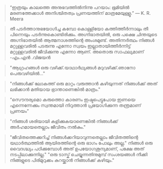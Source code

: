 > “ഇത്രയും കാലത്തെ അനുഭവത്തിൽനിന്നു പറയാം: ഭൂമിയിൽ മരണത്തേക്കാൾ അനിശ്ചിതത്വം പ്രണയത്തിന് മാത്രമേയുള്ളൂ.”
― K. R. Meera 

> തീ പടര്‍ത്താനുഭയോഗിച്ച കമ്പോ കൊള്ളിയോ കത്തിത്തീര്‍ന്നാലും തീ പിന്നെയും പടര്‍ന്നുകൊണ്ടിരിക്കും. അഗ്നിഭാതയില്‍, ഒരു പക്ഷെ ചിന്തയുടെ അഗ്നിഭാതയില്‍ ആത്മനാശത്തിന്റെ അംശമുണ്ട്. അതിന്നര്‍ത്ഥം നിങ്ങള്‍ മറ്റുള്ളവരില്‍ പടരുന്നു എന്നോ സ്വയം ഇല്ലാതായിത്തീര്‍ന്നിട്ട് മറ്റുള്ളവരില്‍ ജീവിക്കുന്നു എന്നോ ആണ്. അതൊരു സാഫല്യമാണ് -എം.എന്‍ .വിജയന്‍ 

> "ആഗ്രഹങ്ങൾ ഒരു വഴിക്ക്.യാഥാർഥ്യങ്ങൾ മറുവഴിക്ക്.ഞാനോ പെരുവഴിയിൽ..."


> "നിങ്ങൾക്ക് ലോകത്ത് ഒരു മാറ്റം വരുത്താൻ കഴിയുന്നത് നിങ്ങൾക്ക് അത് ലഭിക്കാൻ മതിയായ ഭ്രാന്താണെങ്കിൽ മാത്രം."

> “സൌന്ദര്യമൊ കരുത്തൊ കാരണം ഇഷ്ടപെട്ടുപോയ ഇണയെ എന്നെന്നേക്കും സ്വന്തമായി നിറുത്താന്‍ പ്രയോഗിക്കുന്ന തന്ത്രമാണ് പ്രണയം”

>"നിങ്ങൾ ശരിയായി കളിക്കുകയാണെങ്കിൽ
നിങ്ങൾക്ക് അർഹമായതെല്ലാം ജീവിതം നൽകും."

>"ജീവിതത്തെക്കുറിച്ച് നിങ്ങൾക്കറിയാവുന്നതെല്ലാം
 ജീവിതത്തിന്റെ യഥാർത്ഥത്തിൽ ആയിരത്തിന്റെ
 ഒരു ഭാഗം പോലും അല്ല."
>നിങ്ങൾ ഒരു വൈദഗ്ദ്ധ്യം പഠിക്കുമ്പോൾ അത് ഉപയോഗശൂന്യമാണ്, പക്ഷേ അത് നടപ്പിലാക്കുന്നില്ല."
>"ഒരു ടാസ്ക് ചെയ്യുന്നതിനുമുമ്പ് സംശയങ്ങൾ നീക്കി നിങ്ങളുടെ പിരിമുറുക്കം കുറയ്ക്കാൻ നിങ്ങൾക്ക് കഴിയും."
